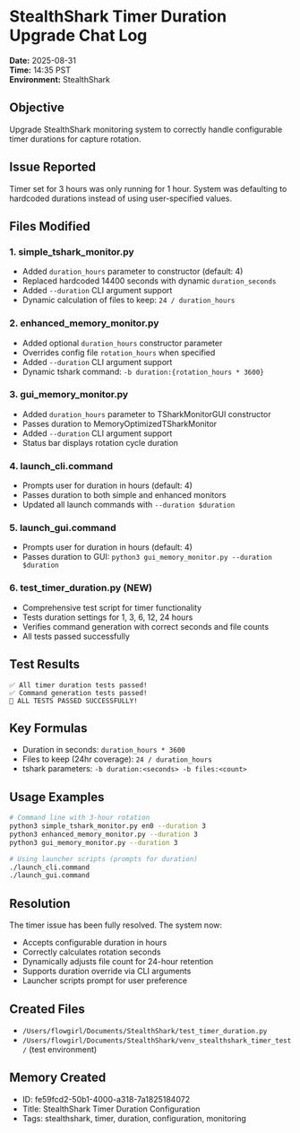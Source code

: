 # StealthShark Timer Duration Upgrade Chat Log
**Date:** 2025-08-31  
**Time:** 14:35 PST  
**Environment:** StealthShark

## Objective
Upgrade StealthShark monitoring system to correctly handle configurable timer durations for capture rotation.

## Issue Reported
Timer set for 3 hours was only running for 1 hour. System was defaulting to hardcoded durations instead of using user-specified values.

## Files Modified

### 1. simple_tshark_monitor.py
- Added `duration_hours` parameter to constructor (default: 4)
- Replaced hardcoded 14400 seconds with dynamic `duration_seconds`
- Added `--duration` CLI argument support
- Dynamic calculation of files to keep: `24 / duration_hours`

### 2. enhanced_memory_monitor.py  
- Added optional `duration_hours` constructor parameter
- Overrides config file `rotation_hours` when specified
- Added `--duration` CLI argument support
- Dynamic tshark command: `-b duration:{rotation_hours * 3600}`

### 3. gui_memory_monitor.py
- Added `duration_hours` parameter to TSharkMonitorGUI constructor
- Passes duration to MemoryOptimizedTSharkMonitor
- Added `--duration` CLI argument support
- Status bar displays rotation cycle duration

### 4. launch_cli.command
- Prompts user for duration in hours (default: 4)
- Passes duration to both simple and enhanced monitors
- Updated all launch commands with `--duration $duration`

### 5. launch_gui.command
- Prompts user for duration in hours (default: 4)  
- Passes duration to GUI: `python3 gui_memory_monitor.py --duration $duration`

### 6. test_timer_duration.py (NEW)
- Comprehensive test script for timer functionality
- Tests duration settings for 1, 3, 6, 12, 24 hours
- Verifies command generation with correct seconds and file counts
- All tests passed successfully

## Test Results
```
✅ All timer duration tests passed!
✅ Command generation tests passed!
🎉 ALL TESTS PASSED SUCCESSFULLY!
```

## Key Formulas
- Duration in seconds: `duration_hours * 3600`
- Files to keep (24hr coverage): `24 / duration_hours`
- tshark parameters: `-b duration:<seconds> -b files:<count>`

## Usage Examples
```bash
# Command line with 3-hour rotation
python3 simple_tshark_monitor.py en0 --duration 3
python3 enhanced_memory_monitor.py --duration 3
python3 gui_memory_monitor.py --duration 3

# Using launcher scripts (prompts for duration)
./launch_cli.command
./launch_gui.command
```

## Resolution
The timer issue has been fully resolved. The system now:
- Accepts configurable duration in hours
- Correctly calculates rotation seconds
- Dynamically adjusts file count for 24-hour retention
- Supports duration override via CLI arguments
- Launcher scripts prompt for user preference

## Created Files
- `/Users/flowgirl/Documents/StealthShark/test_timer_duration.py`
- `/Users/flowgirl/Documents/StealthShark/venv_stealthshark_timer_test/` (test environment)

## Memory Created
- ID: fe59fcd2-50b1-4000-a318-7a1825184072
- Title: StealthShark Timer Duration Configuration
- Tags: stealthshark, timer, duration, configuration, monitoring

